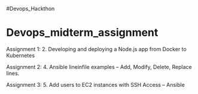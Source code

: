 #Devops_Hackthon


# Devops_midterm_assignment

Assignment 1:
      2. Developing and deploying a Node.js app from Docker to Kubernetes
      
Assignment 2:
      4. Ansible lineinfile examples – Add, Modify, Delete, Replace lines. 

Assignment 3:
        5. Add users to EC2 instances with SSH Access – Ansible
